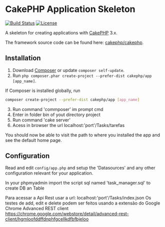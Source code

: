 # CakePHP Application Skeleton

[![Build Status](https://img.shields.io/travis/cakephp/app/master.svg?style=flat-square)](https://travis-ci.org/cakephp/app)
[![License](https://img.shields.io/packagist/l/cakephp/app.svg?style=flat-square)](https://packagist.org/packages/cakephp/app)

A skeleton for creating applications with [CakePHP](http://cakephp.org) 3.x.

The framework source code can be found here: [cakephp/cakephp](https://github.com/cakephp/cakephp).

## Installation

1. Download [Composer](http://getcomposer.org/doc/00-intro.md) or update `composer self-update`.
2. Run `php composer.phar create-project --prefer-dist cakephp/app [app_name]`.

If Composer is installed globally, run
```bash
composer create-project --prefer-dist cakephp/app [app_name]
```
3. Run command 'commposer' im prompt cmd
4. Enter in folder bin of yout directory project
5. Run command 'cake server'
6. Acess in browser the url localhost:'port'/Tasks/tarefas

You should now be able to visit the path to where you installed the app and see the default home page.

## Configuration

Read and edit `config/app.php` and setup the 'Datasources' and any other
configuration relevant for your application.

In your phpmyadmin import the script sql named 'task_manager.sql' to create DB an Table

Para acessar a Api Rest usar a url: localhost:'port'/Tasks/index.json
Os testes de add, edit e delete podem ser feitos usando a extensão do Google Chrome Advanced REST client
https://chrome.google.com/webstore/detail/advanced-rest-client/hgmloofddffdnphfgcellkdfbfbjeloo
